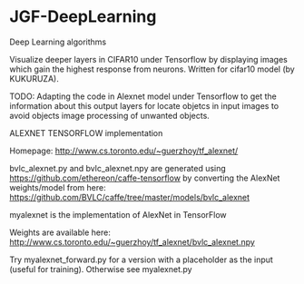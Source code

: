 # JGF-DeepLearning
Deep Learning algorithms 

Visualize deeper layers in CIFAR10 under Tensorflow by displaying images which gain the highest response from neurons. Written for cifar10 model (by KUKURUZA).

TODO: Adapting the code in Alexnet model under Tensorflow to get the information about this output layers for locate objetcs in input images to avoid objects image processing of unwanted objects.

ALEXNET TENSORFLOW implementation

Homepage:
http://www.cs.toronto.edu/~guerzhoy/tf_alexnet/

bvlc_alexnet.py and bvlc_alexnet.npy are generated using https://github.com/ethereon/caffe-tensorflow by converting the AlexNet weights/model from here:
https://github.com/BVLC/caffe/tree/master/models/bvlc_alexnet


myalexnet is the implementation of AlexNet in TensorFlow

Weights are available here:
http://www.cs.toronto.edu/~guerzhoy/tf_alexnet/bvlc_alexnet.npy

Try myalexnet_forward.py for a version with a placeholder as the input (useful for training). Otherwise see myalexnet.py

